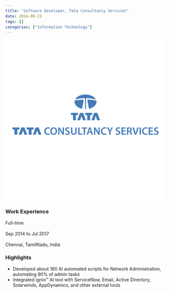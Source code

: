 ```yaml
---
title: "Software Developer, Tata Consultancy Services"
date: 2014-09-15
tags: []
categories: ["Information Technology"]
---
```

![TCS Logo](./images/tcs-log.png)
### Work Experience
Full-time<br>  
Sep 2014 to Jul 2017<br>  
Chennai, TamilNadu, India


### Highlights
* Developed about 160 AI automated scripts for Network Administration, automating 90% of admin tasks
* Integrated ignio™ AI tool with ServiceNow, Email, Active Directory, Solarwinds, AppDynamics, and other external tools
<!--more-->
